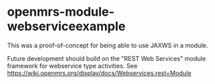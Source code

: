 openmrs-module-webserviceexample
================================

This was a proof-of-concept for being able to use JAXWS in a module.

Future development should build on the "REST Web Services" module framework for webservice type activities. See https://wiki.openmrs.org/display/docs/Webservices.rest+Module